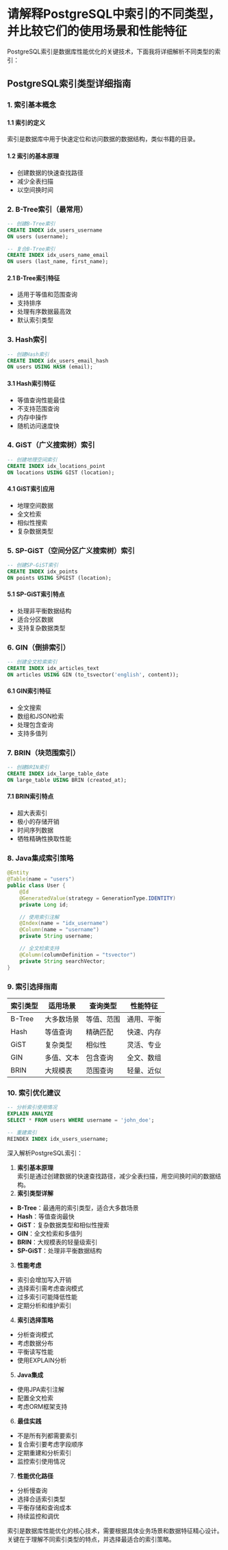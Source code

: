 # 请解释PostgreSQL中索引的不同类型，并比较它们的使用场景和性能特征

PostgreSQL索引是数据库性能优化的关键技术，下面我将详细解析不同类型的索引：

## PostgreSQL索引类型详细指南

### 1. 索引基本概念

#### 1.1 索引的定义

索引是数据库中用于快速定位和访问数据的数据结构，类似书籍的目录。

#### 1.2 索引的基本原理

+ 创建数据的快速查找路径
+ 减少全表扫描
+ 以空间换时间

### 2. B-Tree索引（最常用）

```sql
-- 创建B-Tree索引
CREATE INDEX idx_users_username 
ON users (username);

-- 复合B-Tree索引
CREATE INDEX idx_users_name_email 
ON users (last_name, first_name);
```

#### 2.1 B-Tree索引特征

+ 适用于等值和范围查询
+ 支持排序
+ 处理有序数据最高效
+ 默认索引类型

### 3. Hash索引

```sql
-- 创建Hash索引
CREATE INDEX idx_users_email_hash 
ON users USING HASH (email);
```

#### 3.1 Hash索引特征

+ 等值查询性能最佳
+ 不支持范围查询
+ 内存中操作
+ 随机访问速度快

### 4. GiST（广义搜索树）索引

```sql
-- 创建地理空间索引
CREATE INDEX idx_locations_point 
ON locations USING GIST (location);
```

#### 4.1 GiST索引应用

+ 地理空间数据
+ 全文检索
+ 相似性搜索
+ 复杂数据类型

### 5. SP-GiST（空间分区广义搜索树）索引

```sql
-- 创建SP-GiST索引
CREATE INDEX idx_points 
ON points USING SPGIST (location);
```

#### 5.1 SP-GiST索引特点

+ 处理非平衡数据结构
+ 适合分区数据
+ 支持复杂数据类型

### 6. GIN（倒排索引）

```sql
-- 创建全文检索索引
CREATE INDEX idx_articles_text 
ON articles USING GIN (to_tsvector('english', content));
```

#### 6.1 GIN索引特征

+ 全文搜索
+ 数组和JSON检索
+ 处理包含查询
+ 支持多值列

### 7. BRIN（块范围索引）

```sql
-- 创建BRIN索引
CREATE INDEX idx_large_table_date 
ON large_table USING BRIN (created_at);
```

#### 7.1 BRIN索引特点

+ 超大表索引
+ 极小的存储开销
+ 时间序列数据
+ 牺牲精确性换取性能

### 8. Java集成索引策略

```java
@Entity
@Table(name = "users")
public class User {
    @Id
    @GeneratedValue(strategy = GenerationType.IDENTITY)
    private Long id;

    // 使用索引注解
    @Index(name = "idx_username")
    @Column(name = "username")
    private String username;

    // 全文检索支持
    @Column(columnDefinition = "tsvector")
    private String searchVector;
}
```

### 9. 索引选择指南

| 索引类型 | 适用场景 | 查询类型 | 性能特征 |
| --- | --- | --- | --- |
| B-Tree | 大多数场景 | 等值、范围 | 通用、平衡 |
| Hash | 等值查询 | 精确匹配 | 快速、内存 |
| GiST | 复杂类型 | 相似性 | 灵活、专业 |
| GIN | 多值、文本 | 包含查询 | 全文、数组 |
| BRIN | 大规模表 | 范围查询 | 轻量、近似 |

### 10. 索引优化建议

```sql
-- 分析索引使用情况
EXPLAIN ANALYZE 
SELECT * FROM users WHERE username = 'john_doe';

-- 重建索引
REINDEX INDEX idx_users_username;
```

深入解析PostgreSQL索引：

1. **索引基本原理**  
索引是通过创建数据的快速查找路径，减少全表扫描，用空间换时间的数据结构。
2. **索引类型详解**

+ **B-Tree**：最通用的索引类型，适合大多数场景
+ **Hash**：等值查询最快
+ **GiST**：复杂数据类型和相似性搜索
+ **GIN**：全文检索和多值列
+ **BRIN**：大规模表的轻量级索引
+ **SP-GiST**：处理非平衡数据结构

3. **性能考虑**

+ 索引会增加写入开销
+ 选择索引需考虑查询模式
+ 过多索引可能降低性能
+ 定期分析和维护索引

4. **索引选择策略**

+ 分析查询模式
+ 考虑数据分布
+ 平衡读写性能
+ 使用EXPLAIN分析

5. **Java集成**

+ 使用JPA索引注解
+ 配置全文检索
+ 考虑ORM框架支持

6. **最佳实践**

+ 不是所有列都需要索引
+ 复合索引要考虑字段顺序
+ 定期重建和分析索引
+ 监控索引使用情况

7. **性能优化路径**

+ 分析慢查询
+ 选择合适索引类型
+ 平衡存储和查询成本
+ 持续监控和调优

索引是数据库性能优化的核心技术，需要根据具体业务场景和数据特征精心设计。关键在于理解不同索引类型的特点，并选择最适合的索引策略。
